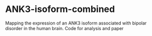 # ANK3-isoform-combined
Mapping the expression of an ANK3 isoform associated with bipolar disorder in the human brain. Code for analysis and paper
